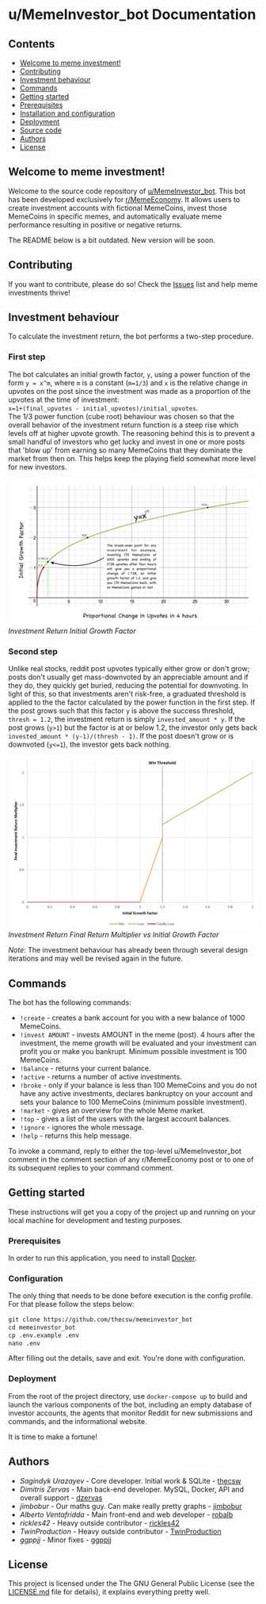 # u/MemeInvestor_bot Documentation

## Contents

- [Welcome to meme investment!](#welcome-to-meme-investment)
- [Contributing](#contributing)
- [Investment behaviour](#investment-behaviour)
- [Commands](#commands)
- [Getting started](#getting-started)
- [Prerequisites](#prerequisites)
- [Installation and configuration](#installation-and-configuration)
- [Deployment](#deployment)
- [Source code](#source-code)
- [Authors](#authors)
- [License](#license)

## Welcome to meme investment!

Welcome to the source code repository of [u/MemeInvestor_bot](https://www.reddit.com/user/MemeInvestor_bot). 
This bot has been developed exclusively for [r/MemeEconomy](https://reddit.com/r/MemeEconomy/). It allows users
to create investment accounts with fictional MemeCoins, invest those MemeCoins in specific memes, and automatically
evaluate meme performance resulting in positive or negative returns.

The README below is a bit outdated. New version will be soon.

## Contributing

If you want to contribute, please do so! Check the [Issues](https://github.com/MemeInvestor/memeinvestor_bot/issues) list and help meme investments thrive!

## Investment behaviour

To calculate the investment return, the bot performs a two-step procedure.

### First step

The bot calculates an initial growth factor, `y`, using a power function of the form `y = x^m`,
where `m` is a constant (`m=1/3`) and `x` is the relative change in
upvotes on the post since the investment was made as a proportion of the upvotes 
at the time of investment:  
`x=1+(final_upvotes - initial_upvotes)/initial_upvotes`.  
The 1/3 power function (cube root) behaviour was chosen so that the overall behavior
of the investment return function is a steep rise which levels off at higher upvote
growth. The reasoning behind this is to prevent a small handful of investors who get lucky
and invest in one or more posts that 'blow up' from earning so many MemeCoins that they
dominate the market from then on. This helps keep the playing field somewhat more
level for new investors. 
  
![Investment Return Initial Growth Factor](./data/investment_return_multiplier.png)
*Investment Return Initial Growth Factor*

### Second step

Unlike real stocks, reddit post upvotes typically either grow or don't grow; posts
don't usually get mass-downvoted by an appreciable amount and if they do, they quickly 
get buried, reducing the potential for downvoting. In light of this, so that investments aren't
risk-free, a graduated threshold is applied to the the factor calculated by the power function in the
first step. If the post grows such that this factor `y` is above the success threshold, `thresh = 1.2`,
the investment return is simply `invested_amount * y`. If the post grows (`y>1`) but the factor is at or
below 1.2, the investor only gets back `invested_amount * (y-1)/(thresh - 1)`. If the post doesn't grow
or is downvoted (`y<=1`), the investor gets back nothing.

![Investment Return Final Return Multiplier](./data/investment_return_multiplier_thresholding.png)
*Investment Return Final Return Multiplier vs Initial Growth Factor*

*Note:* The investment behaviour has already been through several design iterations
and may well be revised again in the future.

## Commands

The bot has the following commands:

- `!create` - creates a bank account for you with a new balance of 1000
  MemeCoins.
- `!invest AMOUNT` - invests AMOUNT in the meme (post). 4 hours after the
  investment, the meme growth will be evaluated and your investment can profit
  you or make you bankrupt. Minimum possible investment is 100 MemeCoins.
- `!balance` - returns your current balance.
- `!active` - returns a number of active investments.
- `!broke` - only if your balance is less than 100 MemeCoins and you do not have
  any active investments, declares bankruptcy on your account and sets your
  balance to 100 MemeCoins (minimum possible investment). 
- `!market` - gives an overview for the whole Meme market.
- `!top` - gives a list of the users with the largest account balances.
- `!ignore` - ignores the whole message.
- `!help` - returns this help message.

To invoke a command, reply to either the top-level u/MemeInvestor_bot comment in the comment section of any
r/MemeEconomy post or to one of its subsequent replies to your command comment.

## Getting started 

These instructions will get you a copy of the project up and running on your
local machine for development and testing purposes.

### Prerequisites

In order to run this application, you need to install [Docker](https://www.docker.com/community-edition).

### Configuration

The only thing that needs to be done before execution is the config profile. For that please follow the
steps below:

```
git clone https://github.com/thecsw/memeinvestor_bot
cd memeinvestor_bot
cp .env.example .env
nano .env
```

After filling out the details, save and exit. You're done with configuration.

### Deployment

From the root of the project directory, use `docker-compose up` to build and launch the various components
of the bot, including an empty database of investor accounts, the agents that monitor Reddit for new
submissions and commands, and the informational website.

It is time to make a fortune!

## Authors

 - *Sagindyk Urazayev* - Core developer. Initial work & SQLite - [thecsw](https://github.com/thecsw)
 - *Dimitris Zervas* - Main back-end developer. MySQL, Docker, API and overall support - [dzervas](https://github.com/dzervas)
 - *jimbobur* - Our maths guy. Can make really pretty graphs - [jimbobur](https://github.com/jimbobur)
 - *Alberto Ventafridda* - Main front-end and web developer - [robalb](https://github.com/robalb)
 - *rickles42* - Heavy outside contributor - [rickles42](https://github.com/rickles42)
 - *TwinProduction* - Heavy outside contributor - [TwinProduction](https://github.com/TwinProduction)
 - *ggppjj* - Minor fixes - [ggppjj](https://github.com/ggppjj)

## License

This project is licensed under the The GNU General Public License (see the
[LICENSE.md](https://github.com/thecsw/prequelmemes_bot/blob/master/LICENSE) file for details), it explains everything pretty well. 
